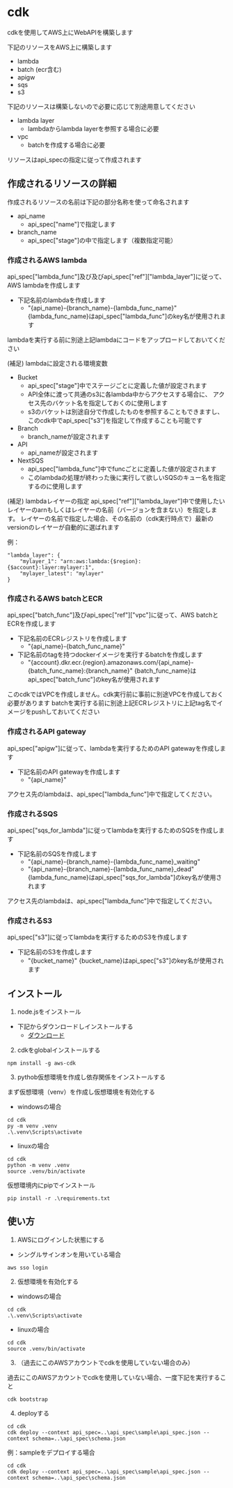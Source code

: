 # cdk
cdkを使用してAWS上にWebAPIを構築します

下記のリソースをAWS上に構築します
- lambda
- batch (ecr含む)
- apigw
- sqs
- s3

下記のリソースは構築しないので必要に応じて別途用意してください
- lambda layer
  - lambdaからlambda layerを参照する場合に必要
- vpc
  - batchを作成する場合に必要

リソースはapi_specの指定に従って作成されます

## 作成されるリソースの詳細

作成されるリソースの名前は下記の部分名称を使って命名されます
- api_name
  - api_spec["name"]で指定します
- branch_name
  - api_spec["stage"]の中で指定します（複数指定可能）

### 作成されるAWS lambda
api_spec["lambda_func"]及び及びapi_spec["ref"]["lambda_layer"]に従って、AWS lambdaを作成します
- 下記名前のlambdaを作成します
  - "{api_name}-{branch_name}-{lambda_func_name}"
{lambda_func_name}はapi_spec["lambda_func"]のkey名が使用されます

lambdaを実行する前に別途上記lambdaにコードをアップロードしておいてください

(補足) lambdaに設定される環境変数
- Bucket
  - api_spec["stage"]中でステージごとに定義した値が設定されます
  - API全体に渡って共通のs3に各lambda中からアクセスする場合に、
    アクセス先のバケット名を指定しておくのに使用します
  - s3のバケットは別途自分で作成したものを参照することもできますし、
    このcdk中でapi_spec["s3"]を指定して作成することも可能です
- Branch
  - branch_nameが設定されます
- API
  - api_nameが設定されます
- NextSQS
  - api_spec["lambda_func"]中でfuncごとに定義した値が設定されます
  - このlambdaの処理が終わった後に実行して欲しいSQSのキュー名を指定するのに使用します

(補足) lambdaレイヤーの指定
api_spec["ref"]["lambda_layer"]中で使用したいレイヤーのarnもしくはレイヤーの名前（バージョンを含まない）を指定します。
レイヤーの名前で指定した場合、その名前の（cdk実行時点で）最新のversionのレイヤーが自動的に選ばれます

例：
```
"lambda_layer": {
    "mylayer_1": "arn:aws:lambda:{$region}:{$account}:layer:mylayer:1",
    "mylayer_latest": "mylayer"
}
```

### 作成されるAWS batchとECR
api_spec["batch_func"]及びapi_spec["ref"]["vpc"]に従って、AWS batchとECRを作成します
- 下記名前のECRレジストリを作成します
  - "{api_name}-{batch_func_name}"
- 下記名前のtagを持つdockerイメージを実行するbatchを作成します
  - "{account}.dkr.ecr.{region}.amazonaws.com/{api_name}-{batch_func_name}:{branch_name}"
{batch_func_name}はapi_spec["batch_func"]のkey名が使用されます

このcdkではVPCを作成しません。cdk実行前に事前に別途VPCを作成しておく必要があります
batchを実行する前に別途上記ECRレジストリに上記tag名でイメージをpushしておいてください

### 作成されるAPI gateway
api_spec["apigw"]に従って、lambdaを実行するためのAPI gatewayを作成します
- 下記名前のAPI gatewayを作成します
  - "{api_name}"

アクセス先のlambdaは、api_spec["lambda_func"]中で指定してください。

### 作成されるSQS
api_spec["sqs_for_lambda"]に従ってlambdaを実行するためのSQSを作成します
- 下記名前のSQSを作成します
  - "{api_name}-{branch_name}-{lambda_func_name}_waiting"
  - "{api_name}-{branch_name}-{lambda_func_name}_dead"
{lambda_func_name}はapi_spec["sqs_for_lambda"]のkey名が使用されます

アクセス先のlambdaは、api_spec["lambda_func"]中で指定してください。

### 作成されるS3
api_spec["s3"]に従ってlambdaを実行するためのS3を作成します
- 下記名前のS3を作成します
  - "{bucket_name}"
{bucket_name}はapi_spec["s3"]のkey名が使用されます


## インストール

1. node.jsをインストール

- 下記からダウンロードしインストールする
  - [ダウンロード](https://nodejs.org/en/download/)

2. cdkをglobalインストールする

```
npm install -g aws-cdk
```

3. pythob仮想環境を作成し依存関係をインストールする

まず仮想環境（venv）を作成し仮想環境を有効化する

- windowsの場合
```
cd cdk
py -m venv .venv
.\.venv\Scripts\activate
```

- linuxの場合
```
cd cdk
python -m venv .venv
source .venv/bin/activate
```

仮想環境内にpipでインストール

```
pip install -r .\requirements.txt
```

## 使い方


1. AWSにログインした状態にする

- シングルサインオンを用いている場合
```
aws sso login
```

2. 仮想環境を有効化する

- windowsの場合
```
cd cdk
.\.venv\Scripts\activate
```

- linuxの場合
```
cd cdk
source .venv/bin/activate
```

3. （過去にこのAWSアカウントでcdkを使用していない場合のみ）

過去にこのAWSアカウントでcdkを使用していない場合、一度下記を実行すること

```
cdk bootstrap
```

4. deployする

```
cd cdk
cdk deploy --context api_spec=..\api_spec\sample\api_spec.json --context schema=..\api_spec\schema.json
```

例：sampleをデプロイする場合
```
cd cdk
cdk deploy --context api_spec=..\api_spec\sample\api_spec.json --context schema=..\api_spec\schema.json
```
